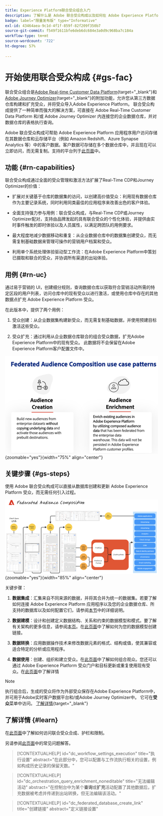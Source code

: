 ```yaml
---
title: Experience Platform联合受众组合入门
description: 了解什么是 Adobe 联合受众构成以及如何在 Adobe Experience Platform 中使用它
badge: label="限量发布版" type="Informative"
exl-id: 43464aea-9c1d-4f1f-859f-82f209f350b7
source-git-commit: f549f1611bfe6deb6dc684e3a0d9c968ba7c184a
workflow-type: tm+mt
source-wordcount: '722'
ht-degree: 57%

---
```


# 开始使用联合受众构成 {#gs-fac}

联合受众组合是[Adobe Real-time Customer Data Platform](https://experienceleague.adobe.com/zh-hans/docs/experience-platform/segmentation/home){target="_blank"}和[Adobe Journey Optimizer](https://experienceleague.adobe.com/zh-hans/docs/journey-optimizer/using/ajo-home){target="_blank"}的附加功能，允许您从第三方数据仓库构建和扩充受众，并将受众导入Adobe Experience Platform。 联合受众构成提供了一种简单而强大的解决方案，可直接在 Adobe Real-Time Customer Data Platform 和/或 Adobe Journey Optimizer 内连接您的企业数据仓库，并对数据仓库的表格执行查询。

Adobe 联合受众构成可帮助 Adobe Experience Platform 应用程序用户访问存储在其数据仓库和云存储平台（例如 Amazon Redshift、Azure Synapse Analytics 等）中的客户数据。客户数据可存储在多个数据仓库中，并且现在可以立即访问，而无需复制。支持的平台列于[此页面](../connections/federated-db.md#supported-db)中。

## 功能 {#rn-capabilities}

联合受众构成通过全面的受众管理和激活方法扩展了Real-Time CDP和Journey Optimizer的价值：

* 扩展对关键基于仓库的数据集的访问，以创建高价值受众：利用现有数据仓库作为主要记录系统，同时利用同类最佳的应用程序来改善出色的客户体验。

* 全面支持强力参与用例：联合受众构成，与Real-Time CDP或Journey Optimizer配对，支持由品牌发起的具有联合受众的个性化体验，并提供由实时事件触发的即时体验以及人员属性，以满足跨团队的用例要求。

* 最大程度地减少数据移动和重复：从企业数据仓库中的数据集创建受众，而无需复制基础数据来管理可操作的营销用户档案和受众。

* 利用单个系统处理体验驱动型工作流：在Adobe Experience Platform中策划已摄取和联合的受众，并协调所有渠道的出站体验。

## 用例 {#rn-uc}

通过易于营销的 UI，创建细分规则，查询数据仓库以获取符合营销活动所需的特定区段的用户列表，访问仓库中的现有受众以进行激活，或使用仓库中存在的其他数据点扩充 Adobe Experience Platform 受众。

在此版本中，提供了两个用例：

1. 受众创建：从企业数据集构建新受众，而无需复制基础数据，并使用预建目标激活这些受众&#x200B;。

1. 受众扩充：通过利用从企业数据仓库联合的组合受众数据，扩充Adobe Experience Platform中的现有受众。 此数据将不会保留在Adobe Experience Platform客户配置文件中。

![图表](assets/fac-use-cases.png){zoomable="yes"}{width="75%" align="center"}

## 关键步骤 {#gs-steps}

使用 Adobe 联合受众构成可以直接从数据库创建和更新 Adobe Experience Platform 受众，而无需任何引入过程。

![图表](assets/steps-diagram.png){zoomable="yes"}{width="85%" align="center"}

关键步骤：

1. **数据集成**：汇集来自不同来源的数据，并将其合并为统一的数据集。若要了解如何连接 Adobe Experience Platform 应用程序以及您的企业数据仓库、所支持的数据库以及如何配置它们，请参阅[本节](../connections/federated-db.md)中的详细说明。

2. **数据建模**：设计和创建定义数据结构、关系和约束的数据模型和模式。要了解有关架构的更多信息，请参阅[本页](../customer/schemas.md)。在[此页面](../data-management/gs-models.md)中了解如何为您的数据模型创建链接。

3. **数据转换**：应用数据操作技术来修改数据元素的格式、结构或值，使其兼容或适合特定的分析或应用程序。

4. **数据使用**：创建、组织和建立受众。在[此页面](../compositions/gs-compositions.md)中了解如何组合观众。您还可以通过 Adobe Experience Platform 受众门户和目标更新或重复使用现有受众。在[此页面](../connections/destinations.md)中了解详情

>[!NOTE]
>
>执行组合后，生成的受众将作为外部受众保存在Adobe Experience Platform中，并可用于Adobe实时客户数据平台和/或Adobe Journey Optimizer中。 它可在&#x200B;**受众**&#x200B;菜单中访问。 [了解详情](https://experienceleague.adobe.com/zh-hans/docs/experience-platform/segmentation/ui/audience-portal){target="_blank"}

## 了解详情 {#learn}

<!-- Workflow + Workflow activities-->


在[此页面](access-prerequisites.md)中了解如何访问联合受众合成、护栏和限制。

另请参阅[此页面](faq.md)中的常见问题解答。


>[!CONTEXTUALHELP]
>id="dc_workflow_settings_execution"
>title="执行设置"
>abstract="在此部分中，您可以配置与工作流执行相关的设置，例如构成历史记录的保留天数。"

>[!CONTEXTUALHELP]
>id="dc_orchestration_query_enrichment_noneditable"
>title="无法编辑活动"
>abstract="在控制台中为某个&#x200B;**查询**&#x200B;或&#x200B;**扩充**&#x200B;活动配置了其他数据后，扩充数据被考虑并传递到出站转换，但无法编辑该活动。"

<!-- Create a link -->

>[!CONTEXTUALHELP]
>id="dc_federated_database_create_link"
>title="创建链接"
>abstract="定义链接设置"

